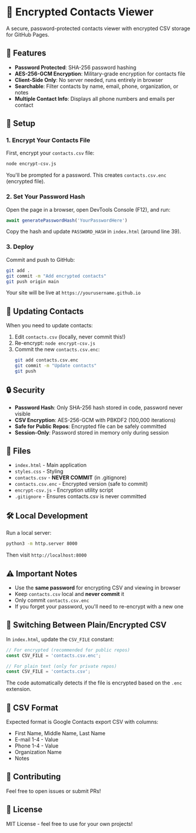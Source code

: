 # 🔐 Encrypted Contacts Viewer

A secure, password-protected contacts viewer with encrypted CSV storage for GitHub Pages.

## 🌟 Features

- **Password Protected**: SHA-256 password hashing
- **AES-256-GCM Encryption**: Military-grade encryption for contacts file
- **Client-Side Only**: No server needed, runs entirely in browser
- **Searchable**: Filter contacts by name, email, phone, organization, or notes
- **Multiple Contact Info**: Displays all phone numbers and emails per contact

## 🚀 Setup

### 1. Encrypt Your Contacts File

First, encrypt your `contacts.csv` file:

```bash
node encrypt-csv.js
```

You'll be prompted for a password. This creates `contacts.csv.enc` (encrypted file).

### 2. Set Your Password Hash

Open the page in a browser, open DevTools Console (F12), and run:

```javascript
await generatePasswordHash('YourPasswordHere')
```

Copy the hash and update `PASSWORD_HASH` in `index.html` (around line 39).

### 3. Deploy

Commit and push to GitHub:

```bash
git add .
git commit -m "Add encrypted contacts"
git push origin main
```

Your site will be live at `https://yourusername.github.io`

## 📝 Updating Contacts

When you need to update contacts:

1. Edit `contacts.csv` (locally, never commit this!)
2. Re-encrypt: `node encrypt-csv.js`
3. Commit the new `contacts.csv.enc`:
   ```bash
   git add contacts.csv.enc
   git commit -m "Update contacts"
   git push
   ```

## 🔒 Security

- **Password Hash**: Only SHA-256 hash stored in code, password never visible
- **CSV Encryption**: AES-256-GCM with PBKDF2 (100,000 iterations)
- **Safe for Public Repos**: Encrypted file can be safely committed
- **Session-Only**: Password stored in memory only during session

## 📁 Files

- `index.html` - Main application
- `styles.css` - Styling
- `contacts.csv` - **NEVER COMMIT** (in .gitignore)
- `contacts.csv.enc` - Encrypted version (safe to commit)
- `encrypt-csv.js` - Encryption utility script
- `.gitignore` - Ensures contacts.csv is never committed

## 🛠️ Local Development

Run a local server:

```bash
python3 -m http.server 8000
```

Then visit `http://localhost:8000`

## ⚠️ Important Notes

- Use the **same password** for encrypting CSV and viewing in browser
- Keep `contacts.csv` local and **never commit** it
- Only commit `contacts.csv.enc`
- If you forget your password, you'll need to re-encrypt with a new one

## 🔄 Switching Between Plain/Encrypted CSV

In `index.html`, update the `CSV_FILE` constant:

```javascript
// For encrypted (recommended for public repos)
const CSV_FILE = 'contacts.csv.enc';

// For plain text (only for private repos)
const CSV_FILE = 'contacts.csv';
```

The code automatically detects if the file is encrypted based on the `.enc` extension.

## 📱 CSV Format

Expected format is Google Contacts export CSV with columns:
- First Name, Middle Name, Last Name
- E-mail 1-4 - Value
- Phone 1-4 - Value
- Organization Name
- Notes

## 🤝 Contributing

Feel free to open issues or submit PRs!

## 📄 License

MIT License - feel free to use for your own projects!
